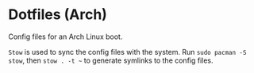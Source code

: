 # Dotfiles (Arch)

Config files for an Arch Linux boot.

`Stow` is used to sync the config files with the system. Run `sudo pacman -S stow`, then `stow . -t ~` to generate symlinks to the config files.
